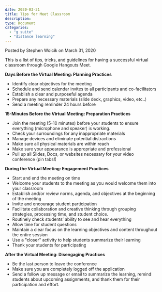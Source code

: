 ```yaml
---
date: 2020-03-31
title: Tips for Meet Classroom
description:
type: Document
categories:
  - "g suite"
  - "distance learning"
---
```

Posted by Stephen Woicik on March 31, 2020

This is a list of tips, tricks, and guidelines for having a successful virtual classroom through Google Hangouts Meet. 

**Days Before the Virtual Meeting: Planning Practices** 
- Identify clear objectives for the meeting
- Schedule and send calendar invites to all participants and co-facilitators
- Establish a clear and purposeful agenda
- Prepare any necessary materials (slide deck, graphics, video, etc..)
- Send a meeting reminder 24 hours before

**15-Minutes Before the Virtual Meeting: Preparation Practices**
- Join the meeting (5-10 minutes) before your students to ensure everything (microphone and speaker) is working.
- Check your surroundings for any inappropriate materials
- Manage devices and eliminate potential distractions
- Make sure all physical materials are within reach
- Make sure your appearance is appropriate and professional 
- Pull up all Slides, Docs, or websites necessary for your video conference (pin tabs!)

**During the Virtual Meeting: Engagement Practices**
- Start and end the meeting on time
- Welcome your students to the meeting as you would welcome them into your classroom
- Establish and/or review norms, agenda, and objectives at the beginning of the meeting
- Invite and encourage student participation
- Facilitate collaboration and creative thinking through grouping strategies, processing time, and student choice.
- Routinely check students’ ability to see and hear everything
- Allow time for student questions
- Maintain a clear focus on the learning objectives and content throughout the entire session
- Use a "closer" activity to help students summarize their learning
- Thank your students for participating

**After the Virtual Meeting: Disengaging Practices**
- Be the last person to leave the conference
- Make sure you are completely logged off the application
- Send a follow up message or email to summarize the learning, remind students about upcoming assignments, and thank them for their participation and effort.